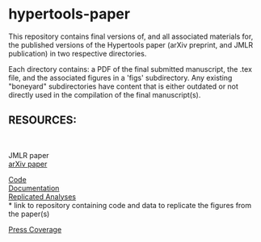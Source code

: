 <h1> hypertools-paper </h1>

This repository contains final versions of, and all associated materials for, the published versions of the Hypertools paper (arXiv preprint, and JMLR publication) in two respective directories. <br />

Each directory contains: a PDF of the final submitted manuscript, the .tex file, and the associated figures in a 'figs' subdirectory. Any existing "boneyard" subdirectories have content that is either outdated or not directly used in the compilation of the final manuscript(s). <br />

<h2> RESOURCES: </h2><br />

<a h ref="https://arxiv.org/abs/1701.08290">JMLR paper </a><br />
<a href="https://arxiv.org/abs/1701.08290">arXiv paper </a><br />

<a href="https://github.com/ContextLab/hypertools"> Code </a>  <br />
<a href="http://hypertools.readthedocs.io/en/latest/">Documentation</a><br />
<a href="https://github.com/ContextLab/hypertools-paper-notebooks"> Replicated Analyses </a> <br />
	* link to repository containing code and data to replicate the figures from the paper(s) <br />

<a href="http://blog.kaggle.com/2017/04/10/exploring-the-structure-of-high-dimensional-data-with-hypertools-in-kaggle-kernels/">Press Coverage</a>
